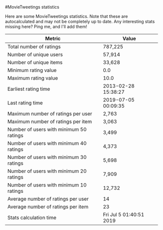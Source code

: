 #MovieTweetings statistics

Here are some MovieTweetings statistics. Note that these are autocalculated and may not be completely up to date. Any interesting stats missing here? Ping me, and I'll add them!

Metric | Value
--- | ---
Total number of ratings                 | 787,225
Number of unique users                  | 57,914
Number of unique items                  | 33,628
Minimum rating value                    | 0.0
Maximum rating value                    | 10.0
Earliest rating time                    | 2013-02-28 15:38:27
Last rating time                        | 2019-07-05 00:09:35
Maximum number of ratings per user      | 2,763
Maximum number of ratings per item      | 3,063
Number of users with minimum 50 ratings | 3,499
Number of users with minimum 40 ratings | 4,373
Number of users with minimum 30 ratings | 5,698
Number of users with minimum 20 ratings | 7,909
Number of users with minimum 10 ratings | 12,732
Average number of ratings per user      | 14
Average number of ratings per item      | 23
Stats calculation time                  | Fri Jul  5 01:40:51 2019

